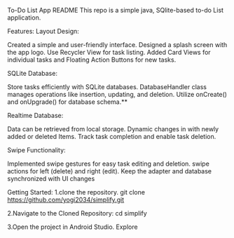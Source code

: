 To-Do List App README
This repo is a simple java, SQlite-based to-do List application.

Features:
Layout Design:

Created a simple and user-friendly interface.
Designed a splash screen with the app logo.
Use Recycler View for task listing.
Added Card Views for individual tasks and Floating Action Buttons for new tasks.

SQLite Database:

Store tasks efficiently with SQLite databases.
DatabaseHandler class manages operations like insertion, updating, and deletion.
Utilize onCreate() and onUpgrade() for database schema.**

Realtime Database:

Data can be retrieved from local storage.
Dynamic changes in with newly added or deleted Items. 
Track task completion and enable task deletion.

Swipe Functionality:

Implemented swipe gestures for easy task editing and deletion.
swipe actions for left (delete) and right (edit).
Keep the adapter and database synchronized with UI changes

Getting Started:
1.clone the repository.
  git clone https://github.com/yogi2034/simplify.git
  
2.Navigate to the Cloned Repository:
  cd simplify
  
3.Open the project in Android Studio.
Explore 


